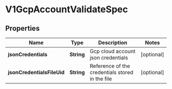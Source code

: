 # V1GcpAccountValidateSpec

## Properties
Name | Type | Description | Notes
------------ | ------------- | ------------- | -------------
**jsonCredentials** | **String** | Gcp cloud account json credentials |  [optional]
**jsonCredentialsFileUid** | **String** | Reference of the credentials stored in the file |  [optional]
